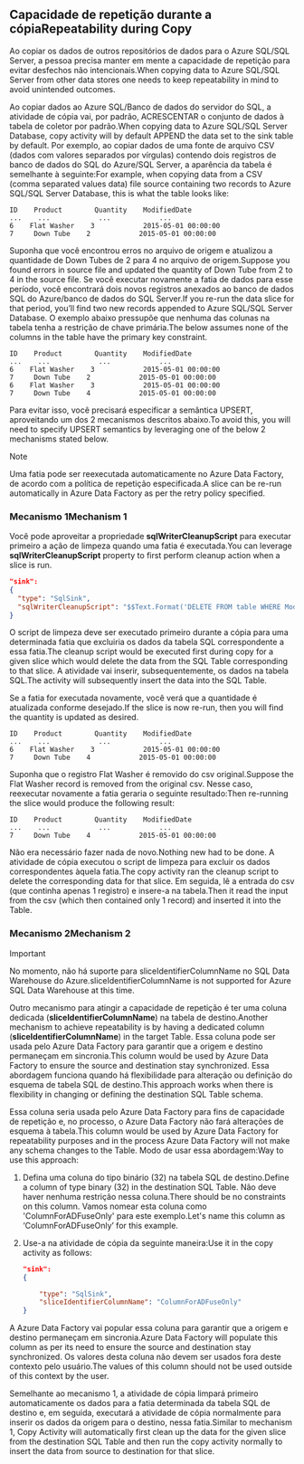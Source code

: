 ## <a name="repeatability-during-copy"></a><span data-ttu-id="99cd2-101">Capacidade de repetição durante a cópia</span><span class="sxs-lookup"><span data-stu-id="99cd2-101">Repeatability during Copy</span></span>
<span data-ttu-id="99cd2-102">Ao copiar os dados de outros repositórios de dados para o Azure SQL/SQL Server, a pessoa precisa manter em mente a capacidade de repetição para evitar desfechos não intencionais.</span><span class="sxs-lookup"><span data-stu-id="99cd2-102">When copying data to Azure SQL/SQL Server from other data stores one needs to keep repeatability in mind to avoid unintended outcomes.</span></span> 

<span data-ttu-id="99cd2-103">Ao copiar dados ao Azure SQL/Banco de dados do servidor do SQL, a atividade de cópia vai, por padrão, ACRESCENTAR o conjunto de dados à tabela de coletor por padrão.</span><span class="sxs-lookup"><span data-stu-id="99cd2-103">When copying data to Azure SQL/SQL Server Database, copy activity will by default APPEND the data set to the sink table by default.</span></span> <span data-ttu-id="99cd2-104">Por exemplo, ao copiar dados de uma fonte de arquivo CSV (dados com valores separados por vírgulas) contendo dois registros de banco de dados do SQL do Azure/SQL Server, a aparência da tabela é semelhante à seguinte:</span><span class="sxs-lookup"><span data-stu-id="99cd2-104">For example, when copying data from a CSV (comma separated values data) file source containing two records to Azure SQL/SQL Server Database, this is what the table looks like:</span></span>

```
ID    Product        Quantity    ModifiedDate
...    ...            ...            ...
6    Flat Washer    3            2015-05-01 00:00:00
7     Down Tube    2            2015-05-01 00:00:00
```

<span data-ttu-id="99cd2-105">Suponha que você encontrou erros no arquivo de origem e atualizou a quantidade de Down Tubes de 2 para 4 no arquivo de origem.</span><span class="sxs-lookup"><span data-stu-id="99cd2-105">Suppose you found errors in source file and updated the quantity of Down Tube from 2 to 4 in the source file.</span></span> <span data-ttu-id="99cd2-106">Se você executar novamente a fatia de dados para esse período, você encontrará dois novos registros anexados ao banco de dados SQL do Azure/banco de dados do SQL Server.</span><span class="sxs-lookup"><span data-stu-id="99cd2-106">If you re-run the data slice for that period, you’ll find two new records appended to Azure SQL/SQL Server Database.</span></span> <span data-ttu-id="99cd2-107">O exemplo abaixo pressupõe que nenhuma das colunas na tabela tenha a restrição de chave primária.</span><span class="sxs-lookup"><span data-stu-id="99cd2-107">The below assumes none of the columns in the table have the primary key constraint.</span></span>

```
ID    Product        Quantity    ModifiedDate
...    ...            ...            ...
6    Flat Washer    3            2015-05-01 00:00:00
7     Down Tube    2            2015-05-01 00:00:00
6    Flat Washer    3            2015-05-01 00:00:00
7     Down Tube    4            2015-05-01 00:00:00
```

<span data-ttu-id="99cd2-108">Para evitar isso, você precisará especificar a semântica UPSERT, aproveitando um dos 2 mecanismos descritos abaixo.</span><span class="sxs-lookup"><span data-stu-id="99cd2-108">To avoid this, you will need to specify UPSERT semantics by leveraging one of the below 2 mechanisms stated below.</span></span>

> [!NOTE]
> <span data-ttu-id="99cd2-109">Uma fatia pode ser reexecutada automaticamente no Azure Data Factory, de acordo com a política de repetição especificada.</span><span class="sxs-lookup"><span data-stu-id="99cd2-109">A slice can be re-run automatically in Azure Data Factory as per the retry policy specified.</span></span>
> 
> 

### <a name="mechanism-1"></a><span data-ttu-id="99cd2-110">Mecanismo 1</span><span class="sxs-lookup"><span data-stu-id="99cd2-110">Mechanism 1</span></span>
<span data-ttu-id="99cd2-111">Você pode aproveitar a propriedade **sqlWriterCleanupScript** para executar primeiro a ação de limpeza quando uma fatia é executada.</span><span class="sxs-lookup"><span data-stu-id="99cd2-111">You can leverage **sqlWriterCleanupScript** property to first perform cleanup action when a slice is run.</span></span> 

```json
"sink":  
{ 
  "type": "SqlSink", 
  "sqlWriterCleanupScript": "$$Text.Format('DELETE FROM table WHERE ModifiedDate >= \\'{0:yyyy-MM-dd HH:mm}\\' AND ModifiedDate < \\'{1:yyyy-MM-dd HH:mm}\\'', WindowStart, WindowEnd)"
}
```

<span data-ttu-id="99cd2-112">O script de limpeza deve ser executado primeiro durante a cópia para uma determinada fatia que excluiria os dados da tabela SQL correspondente a essa fatia.</span><span class="sxs-lookup"><span data-stu-id="99cd2-112">The cleanup script would be executed first during copy for a given slice which would delete the data from the SQL Table corresponding to that slice.</span></span> <span data-ttu-id="99cd2-113">A atividade vai inserir, subsequentemente, os dados na tabela SQL.</span><span class="sxs-lookup"><span data-stu-id="99cd2-113">The activity will subsequently insert the data into the SQL Table.</span></span> 

<span data-ttu-id="99cd2-114">Se a fatia for executada novamente, você verá que a quantidade é atualizada conforme desejado.</span><span class="sxs-lookup"><span data-stu-id="99cd2-114">If the slice is now re-run, then you will find the quantity is updated as desired.</span></span>

```
ID    Product        Quantity    ModifiedDate
...    ...            ...            ...
6    Flat Washer    3            2015-05-01 00:00:00
7     Down Tube    4            2015-05-01 00:00:00
```

<span data-ttu-id="99cd2-115">Suponha que o registro Flat Washer é removido do csv original.</span><span class="sxs-lookup"><span data-stu-id="99cd2-115">Suppose the Flat Washer record is removed from the original csv.</span></span> <span data-ttu-id="99cd2-116">Nesse caso, reexecutar novamente a fatia geraria o seguinte resultado:</span><span class="sxs-lookup"><span data-stu-id="99cd2-116">Then re-running the slice would produce the following result:</span></span> 

```
ID    Product        Quantity    ModifiedDate
...    ...            ...            ...
7     Down Tube    4            2015-05-01 00:00:00
```
<span data-ttu-id="99cd2-117">Não era necessário fazer nada de novo.</span><span class="sxs-lookup"><span data-stu-id="99cd2-117">Nothing new had to be done.</span></span> <span data-ttu-id="99cd2-118">A atividade de cópia executou o script de limpeza para excluir os dados correspondentes àquela fatia.</span><span class="sxs-lookup"><span data-stu-id="99cd2-118">The copy activity ran the cleanup script to delete the corresponding data for that slice.</span></span> <span data-ttu-id="99cd2-119">Em seguida, lê a entrada do csv (que continha apenas 1 registro) e insere-a na tabela.</span><span class="sxs-lookup"><span data-stu-id="99cd2-119">Then it read the input from the csv (which then contained only 1 record) and inserted it into the Table.</span></span> 

### <a name="mechanism-2"></a><span data-ttu-id="99cd2-120">Mecanismo 2</span><span class="sxs-lookup"><span data-stu-id="99cd2-120">Mechanism 2</span></span>
> [!IMPORTANT]
> <span data-ttu-id="99cd2-121">No momento, não há suporte para sliceIdentifierColumnName no SQL Data Warehouse do Azure.</span><span class="sxs-lookup"><span data-stu-id="99cd2-121">sliceIdentifierColumnName is not supported for Azure SQL Data Warehouse at this time.</span></span> 

<span data-ttu-id="99cd2-122">Outro mecanismo para atingir a capacidade de repetição é ter uma coluna dedicada (**sliceIdentifierColumnName**) na tabela de destino.</span><span class="sxs-lookup"><span data-stu-id="99cd2-122">Another mechanism to achieve repeatability is by having a dedicated column (**sliceIdentifierColumnName**) in the target Table.</span></span> <span data-ttu-id="99cd2-123">Essa coluna pode ser usada pelo Azure Data Factory para garantir que a origem e destino permaneçam em sincronia.</span><span class="sxs-lookup"><span data-stu-id="99cd2-123">This column would be used by Azure Data Factory to ensure the source and destination stay synchronized.</span></span> <span data-ttu-id="99cd2-124">Essa abordagem funciona quando há flexibilidade para alteração ou definição do esquema de tabela SQL de destino.</span><span class="sxs-lookup"><span data-stu-id="99cd2-124">This approach works when there is flexibility in changing or defining the destination SQL Table schema.</span></span> 

<span data-ttu-id="99cd2-125">Essa coluna seria usada pelo Azure Data Factory para fins de capacidade de repetição e, no processo, o Azure Data Factory não fará alterações de esquema à tabela.</span><span class="sxs-lookup"><span data-stu-id="99cd2-125">This column would be used by Azure Data Factory for repeatability purposes and in the process Azure Data Factory will not make any schema changes to the Table.</span></span> <span data-ttu-id="99cd2-126">Modo de usar essa abordagem:</span><span class="sxs-lookup"><span data-stu-id="99cd2-126">Way to use this approach:</span></span>

1. <span data-ttu-id="99cd2-127">Defina uma coluna do tipo binário (32) na tabela SQL de destino.</span><span class="sxs-lookup"><span data-stu-id="99cd2-127">Define a column of type binary (32) in the destination SQL Table.</span></span> <span data-ttu-id="99cd2-128">Não deve haver nenhuma restrição nessa coluna.</span><span class="sxs-lookup"><span data-stu-id="99cd2-128">There should be no constraints on this column.</span></span> <span data-ttu-id="99cd2-129">Vamos nomear esta coluna como 'ColumnForADFuseOnly' para este exemplo.</span><span class="sxs-lookup"><span data-stu-id="99cd2-129">Let's name this column as ‘ColumnForADFuseOnly’ for this example.</span></span>
2. <span data-ttu-id="99cd2-130">Use-a na atividade de cópia da seguinte maneira:</span><span class="sxs-lookup"><span data-stu-id="99cd2-130">Use it in the copy activity as follows:</span></span>
   
    ```json
    "sink":  
    { 
   
        "type": "SqlSink", 
        "sliceIdentifierColumnName": "ColumnForADFuseOnly"
    }
    ```

<span data-ttu-id="99cd2-131">A Azure Data Factory vai popular essa coluna para garantir que a origem e destino permaneçam em sincronia.</span><span class="sxs-lookup"><span data-stu-id="99cd2-131">Azure Data Factory will populate this column as per its need to ensure the source and destination stay synchronized.</span></span> <span data-ttu-id="99cd2-132">Os valores desta coluna não devem ser usados fora deste contexto pelo usuário.</span><span class="sxs-lookup"><span data-stu-id="99cd2-132">The values of this column should not be used outside of this context by the user.</span></span> 

<span data-ttu-id="99cd2-133">Semelhante ao mecanismo 1, a atividade de cópia limpará primeiro automaticamente os dados para a fatia determinada da tabela SQL de destino e, em seguida, executará a atividade de cópia normalmente para inserir os dados da origem para o destino, nessa fatia.</span><span class="sxs-lookup"><span data-stu-id="99cd2-133">Similar to mechanism 1, Copy Activity will automatically first clean up the data for the given slice from the destination SQL Table and then run the copy activity normally to insert the data from source to destination for that slice.</span></span> 


